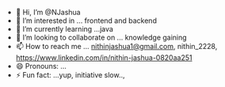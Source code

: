 - 👋 Hi, I’m @NJashua
- 👀 I’m interested in ... frontend and backend 
- 🌱 I’m currently learning ...java
- 💞️ I’m looking to collaborate on ... knowledge gaining 
- 📫 How to reach me ... nithinjashua1@gmail.com, nithin_2228, https://www.linkedin.com/in/nithin-jashua-0820aa251
- 😄 Pronouns: ...
- ⚡ Fun fact: ...yup, initiative slow..,
